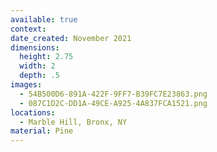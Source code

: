 ```yaml
---
available: true
context:
date_created: November 2021
dimensions:
  height: 2.75
  width: 2
  depth: .5
images:
  - 54B500D6-891A-422F-9FF7-B39FC7E23863.png
  - 087C1D2C-DD1A-49CE-A925-4A837FCA1521.png
locations:
  - Marble Hill, Bronx, NY
material: Pine
---
```

